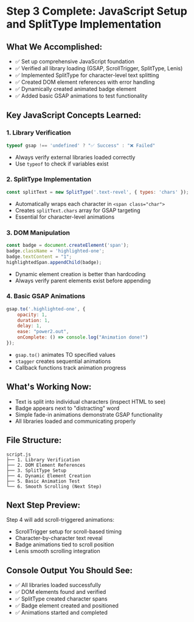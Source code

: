 # Step 3 Complete: JavaScript Setup and SplitType Implementation

## What We Accomplished:
- ✅ Set up comprehensive JavaScript foundation
- ✅ Verified all library loading (GSAP, ScrollTrigger, SplitType, Lenis)
- ✅ Implemented SplitType for character-level text splitting
- ✅ Created DOM element references with error handling
- ✅ Dynamically created animated badge element
- ✅ Added basic GSAP animations to test functionality

## Key JavaScript Concepts Learned:

### 1. Library Verification
```javascript
typeof gsap !== 'undefined' ? "✅ Success" : "❌ Failed"
```
- Always verify external libraries loaded correctly
- Use `typeof` to check if variables exist

### 2. SplitType Implementation
```javascript
const splitText = new SplitType('.text-revel', { types: 'chars' });
```
- Automatically wraps each character in `<span class="char">`
- Creates `splitText.chars` array for GSAP targeting
- Essential for character-level animations

### 3. DOM Manipulation
```javascript
const badge = document.createElement('span');
badge.className = 'highlighted-one';
badge.textContent = "1";
highlightedSpan.appendChild(badge);
```
- Dynamic element creation is better than hardcoding
- Always verify parent elements exist before appending

### 4. Basic GSAP Animations
```javascript
gsap.to('.highlighted-one', {
    opacity: 1,
    duration: 1,
    delay: 1,
    ease: "power2.out",
    onComplete: () => console.log("Animation done!")
});
```
- `gsap.to()` animates TO specified values
- `stagger` creates sequential animations
- Callback functions track animation progress

## What's Working Now:
- Text is split into individual characters (inspect HTML to see)
- Badge appears next to "distracting" word
- Simple fade-in animations demonstrate GSAP functionality
- All libraries loaded and communicating properly

## File Structure:
```
script.js
├── 1. Library Verification
├── 2. DOM Element References  
├── 3. SplitType Setup
├── 4. Dynamic Element Creation
├── 5. Basic Animation Test
└── 6. Smooth Scrolling (Next Step)
```

## Next Step Preview:
Step 4 will add scroll-triggered animations:
- ScrollTrigger setup for scroll-based timing
- Character-by-character text reveal
- Badge animations tied to scroll position
- Lenis smooth scrolling integration

## Console Output You Should See:
- ✅ All libraries loaded successfully
- ✅ DOM elements found and verified
- ✅ SplitType created character spans
- ✅ Badge element created and positioned
- ✅ Animations started and completed
